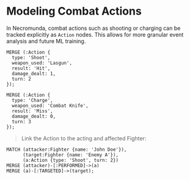 # Modeling Combat Actions

In Necromunda, combat actions such as shooting or charging can be tracked explicitly as `Action` nodes. This allows for more granular event analysis and future ML training.

```cypher
MERGE (:Action {
  type: 'Shoot',
  weapon_used: 'Lasgun',
  result: 'Hit',
  damage_dealt: 1,
  turn: 2
});
```

```cypher
MERGE (:Action {
  type: 'Charge',
  weapon_used: 'Combat Knife',
  result: 'Miss',
  damage_dealt: 0,
  turn: 3
});
```

> Link the Action to the acting and affected Fighter:

```cypher
MATCH (attacker:Fighter {name: 'John Doe'}),
      (target:Fighter {name: 'Enemy A'}),
      (a:Action {type: 'Shoot', turn: 2})
MERGE (attacker)-[:PERFORMED]->(a)
MERGE (a)-[:TARGETED]->(target);
```


